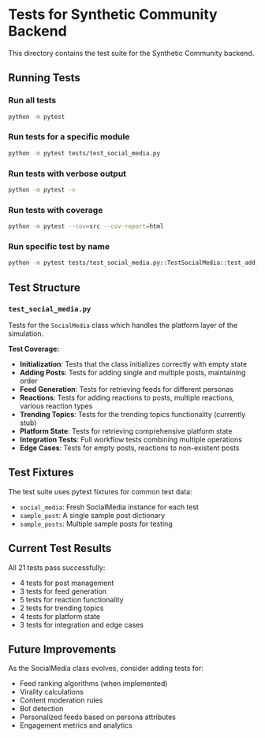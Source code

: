 # Tests for Synthetic Community Backend

This directory contains the test suite for the Synthetic Community backend.

## Running Tests

### Run all tests
```bash
python -m pytest
```

### Run tests for a specific module
```bash
python -m pytest tests/test_social_media.py
```

### Run tests with verbose output
```bash
python -m pytest -v
```

### Run tests with coverage
```bash
python -m pytest --cov=src --cov-report=html
```

### Run specific test by name
```bash
python -m pytest tests/test_social_media.py::TestSocialMedia::test_add_post_single
```

## Test Structure

### `test_social_media.py`
Tests for the `SocialMedia` class which handles the platform layer of the simulation.

**Test Coverage:**
- **Initialization**: Tests that the class initializes correctly with empty state
- **Adding Posts**: Tests for adding single and multiple posts, maintaining order
- **Feed Generation**: Tests for retrieving feeds for different personas
- **Reactions**: Tests for adding reactions to posts, multiple reactions, various reaction types
- **Trending Topics**: Tests for the trending topics functionality (currently stub)
- **Platform State**: Tests for retrieving comprehensive platform state
- **Integration Tests**: Full workflow tests combining multiple operations
- **Edge Cases**: Tests for empty posts, reactions to non-existent posts

## Test Fixtures

The test suite uses pytest fixtures for common test data:

- `social_media`: Fresh SocialMedia instance for each test
- `sample_post`: A single sample post dictionary
- `sample_posts`: Multiple sample posts for testing

## Current Test Results

All 21 tests pass successfully:
- 4 tests for post management
- 3 tests for feed generation
- 5 tests for reaction functionality
- 2 tests for trending topics
- 4 tests for platform state
- 3 tests for integration and edge cases

## Future Improvements

As the SocialMedia class evolves, consider adding tests for:
- Feed ranking algorithms (when implemented)
- Virality calculations
- Content moderation rules
- Bot detection
- Personalized feeds based on persona attributes
- Engagement metrics and analytics

